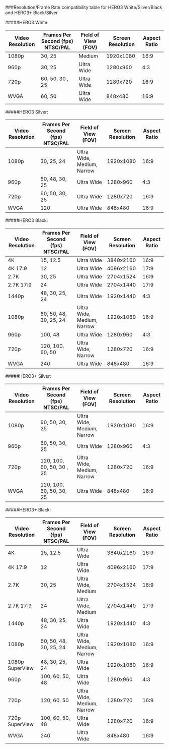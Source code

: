 ###Resolution/Frame Rate compatibility table for HERO3 White/Silver/Black and HERO3+ Black/Silver

#####HERO3 White:

| Video Resolution | Frames Per Second (fps) NTSC/PAL | Field of View (FOV)        | Screen Resolution | Aspect Ratio |
|------------------|----------------------------------|----------------------------|-------------------|--------------|
| 1080p            | 30, 25                           | Medium                     | 1920x1080         | 16:9         |
| 960p             | 30, 25                           | Ultra Wide                 | 1280x960          | 4:3          |
| 720p             | 60, 50, 30 , 25                  | Ultra Wide                 | 1280x720          | 16:9         |
| WVGA             | 60, 50                           | Ultra Wide                 | 848x480           | 16:9         |

#####HERO3 Silver:

| Video Resolution | Frames Per Second (fps) NTSC/PAL | Field of View (FOV)        | Screen Resolution | Aspect Ratio |
|------------------|----------------------------------|----------------------------|-------------------|--------------|
| 1080p            | 30, 25, 24                       | Ultra Wide, Medium, Narrow | 1920x1080         | 16:9         |
| 960p             | 50, 48, 30, 25                   | Ultra Wide                 | 1280x960          | 4:3          |
| 720p             | 60, 50, 30, 25                   | Ultra Wide                 | 1280x720          | 16:9         |
| WVGA             | 120                              | Ultra Wide                 | 848x480           | 16:9         |

#####HERO3 Black:

| Video Resolution| Frames Per Second (fps) NTSC/PAL | Field of View (FOV)        | Screen Resolution | Aspect Ratio |
|-----------------|----------------------------------|----------------------------|-------------------|--------------|
| 4K              | 15, 12.5                         | Ultra Wide                 | 3840x2160         | 16:9         |
| 4K 17:9         | 12                               | Ultra Wide                 | 4096x2160         | 17:9         |
| 2.7K            | 30, 25          		             | Ultra Wide                 | 2704x1524         | 16:9         |
| 2.7K 17:9       | 24                               | Ultra Wide                 | 2704x1440         | 17:9         |
| 1440p           | 48, 30, 25, 24                   | Ultra Wide                 | 1920x1440         | 4:3          |
| 1080p           | 60, 50, 48, 30, 25, 24           | Ultra Wide, Medium, Narrow | 1920x1080         | 16:9         |
| 960p            | 100, 48                          | Ultra Wide                 | 1280x960          | 4:3          |
| 720p            | 120, 100, 60, 50                 | Ultra Wide, Narrow         | 1280x720          | 16:9         |
| WVGA            | 240                              | Ultra Wide                 | 848x480           | 16:9         |

#####HERO3+ Silver:

| Video Resolution | Frames Per Second (fps) NTSC/PAL | Field of View (FOV)        | Screen Resolution | Aspect Ratio |
|------------------|----------------------------------|----------------------------|-------------------|--------------|
| 1080p            | 60, 50, 30, 25                   | Ultra Wide, Medium, Narrow | 1920x1080         | 16:9         |
| 960p             | 60, 50, 30, 25                   | Ultra Wide                 | 1280x960          | 4:3          |
| 720p             | 120, 100, 60, 50, 30 , 25        | Ultra Wide, Medium, Narrow | 1280x720          | 16:9         |
| WVGA             | 120, 100, 60, 50, 30, 25         | Ultra Wide                 | 848x480           | 16:9         |

#####HERO3+ Black:

| Video Resolution| Frames Per Second (fps) NTSC/PAL | Field of View (FOV)        | Screen Resolution | Aspect Ratio |
|-----------------|----------------------------------|----------------------------|-------------------|--------------|
| 4K              | 15, 12.5                         | Ultra Wide                 | 3840x2160         | 16:9         |
| 4K 17:9         | 12                               | Ultra Wide                 | 4096x2160         | 17:9         |
| 2.7K            | 30, 25          		             | Ultra Wide, Medium         | 2704x1524         | 16:9         |
| 2.7K 17:9       | 24                               | Ultra Wide, Medium         | 2704x1440         | 17:9         |
| 1440p           | 48, 30, 25, 24                   | Ultra Wide                 | 1920x1440         | 4:3          |
| 1080p           | 60, 50, 48, 30, 25, 24           | Ultra Wide, Medium, Narrow | 1920x1080         | 16:9         |
| 1080p SuperView | 48, 30, 25, 24                   | Ultra Wide                 | 1920x1080         | 16:9         |
| 960p            | 100, 60, 50, 48                  | Ultra Wide                 | 1280x960          | 4:3          |
| 720p            | 120, 60, 50                      | Ultra Wide, Medium, Narrow | 1280x720          | 16:9         |
| 720p SuperView  | 100, 60, 50, 48                  | Ultra Wide                 | 1280x720          | 16:9         |
| WVGA            | 240                              | Ultra Wide                 | 848x480           | 16:9         |
